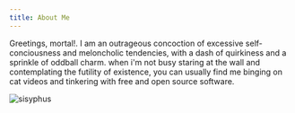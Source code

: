 ```yaml
---
title: About Me
---
```


Greetings, mortal!. I am an outrageous concoction  of excessive self-conciousness and meloncholic tendencies, with a dash of quirkiness and a sprinkle of
        oddball charm. when i'm not busy staring at the wall and contemplating the futility of existence, you can usually find me binging on cat videos
        and tinkering with free and open source software.

![sisyphus](/avatar.jpg "me when")